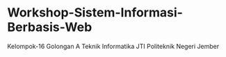 # Workshop-Sistem-Informasi-Berbasis-Web
Kelompok-16 Golongan A
Teknik Informatika
JTI Politeknik Negeri Jember
